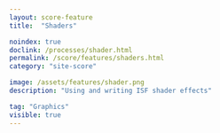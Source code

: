 ```yaml
---
layout: score-feature
title:  "Shaders"

noindex: true
doclink: /processes/shader.html
permalink: /score/features/shaders.html
category: "site-score"

image: /assets/features/shader.png
description: "Using and writing ISF shader effects"

tag: "Graphics"
visible: true
---
```


